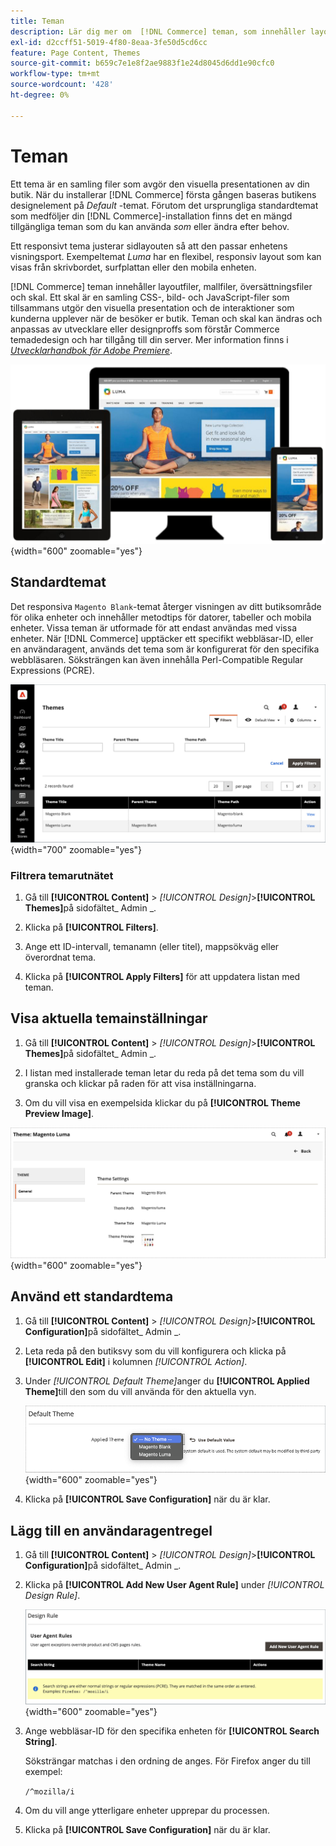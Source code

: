 ```yaml
---
title: Teman
description: Lär dig mer om  [!DNL Commerce] teman, som innehåller layoutfiler, mallfiler, översättningsfiler och skal som definierar utseendet på din butik.
exl-id: d2ccff51-5019-4f80-8eaa-3fe50d5cd6cc
feature: Page Content, Themes
source-git-commit: b659c7e1e8f2ae9883f1e24d8045d6dd1e90cfc0
workflow-type: tm+mt
source-wordcount: '428'
ht-degree: 0%

---
```


# Teman

Ett tema är en samling filer som avgör den visuella presentationen av din butik. När du installerar [!DNL Commerce] första gången baseras butikens designelement på _Default_ -temat. Förutom det ursprungliga standardtemat som medföljer din [!DNL Commerce]-installation finns det en mängd tillgängliga teman som du kan använda _som_ eller ändra efter behov.

Ett responsivt tema justerar sidlayouten så att den passar enhetens visningsport. Exempeltemat _Luma_ har en flexibel, responsiv layout som kan visas från skrivbordet, surfplattan eller den mobila enheten.

[!DNL Commerce] teman innehåller layoutfiler, mallfiler, översättningsfiler och skal. Ett skal är en samling CSS-, bild- och JavaScript-filer som tillsammans utgör den visuella presentation och de interaktioner som kunderna upplever när de besöker er butik. Teman och skal kan ändras och anpassas av utvecklare eller designproffs som förstår Commerce temadedesign och har tillgång till din server. Mer information finns i [_Utvecklarhandbok för Adobe Premiere_](https://developer.adobe.com/commerce/frontend-core/guide/themes/).

![Lumatema](./assets/design-responsive.png){width="600" zoomable="yes"}

## Standardtemat

Det responsiva `Magento Blank`-temat återger visningen av ditt butiksområde för olika enheter och innehåller metodtips för datorer, tabeller och mobila enheter. Vissa teman är utformade för att endast användas med vissa enheter. När [!DNL Commerce] upptäcker ett specifikt webbläsar-ID, eller en användaragent, används det tema som är konfigurerat för den specifika webbläsaren. Söksträngen kan även innehålla Perl-Compatible Regular Expressions (PCRE).

![Teman](./assets/themes.png){width="700" zoomable="yes"}

### Filtrera temarutnätet

1. Gå till **[!UICONTROL Content]** > _[!UICONTROL Design]_>**[!UICONTROL Themes]**&#x200B;på sidofältet_ Admin _.

1. Klicka på **[!UICONTROL Filters]**.

1. Ange ett ID-intervall, temanamn (eller titel), mappsökväg eller överordnat tema.

1. Klicka på **[!UICONTROL Apply Filters]** för att uppdatera listan med teman.

## Visa aktuella temainställningar

1. Gå till **[!UICONTROL Content]** > _[!UICONTROL Design]_>**[!UICONTROL Themes]**&#x200B;på sidofältet_ Admin _.

1. I listan med installerade teman letar du reda på det tema som du vill granska och klickar på raden för att visa inställningarna.

1. Om du vill visa en exempelsida klickar du på **[!UICONTROL Theme Preview Image]**.

![Förhandsgranska tema](./assets/theme-settings.png){width="600" zoomable="yes"}

## Använd ett standardtema

1. Gå till **[!UICONTROL Content]** > _[!UICONTROL Design]_>**[!UICONTROL Configuration]**&#x200B;på sidofältet_ Admin _.

1. Leta reda på den butiksvy som du vill konfigurera och klicka på **[!UICONTROL Edit]** i kolumnen _[!UICONTROL Action]_.

1. Under _[!UICONTROL Default Theme]_&#x200B;anger du **[!UICONTROL Applied Theme]**&#x200B;till den som du vill använda för den aktuella vyn.

   ![Använt tema](./assets/theme-default-apply.png){width="600" zoomable="yes"}

1. Klicka på **[!UICONTROL Save Configuration]** när du är klar.

## Lägg till en användaragentregel

1. Gå till **[!UICONTROL Content]** > _[!UICONTROL Design]_>**[!UICONTROL Configuration]**&#x200B;på sidofältet_ Admin _.

1. Klicka på **[!UICONTROL Add New User Agent Rule]** under _[!UICONTROL Design Rule]_.

   ![Designregel](./assets/theme-design-rule.png){width="600" zoomable="yes"}

1. Ange webbläsar-ID för den specifika enheten för **[!UICONTROL Search String]**.

   Söksträngar matchas i den ordning de anges. För Firefox anger du till exempel:

   `/^mozilla/i`

1. Om du vill ange ytterligare enheter upprepar du processen.

1. Klicka på **[!UICONTROL Save Configuration]** när du är klar.
